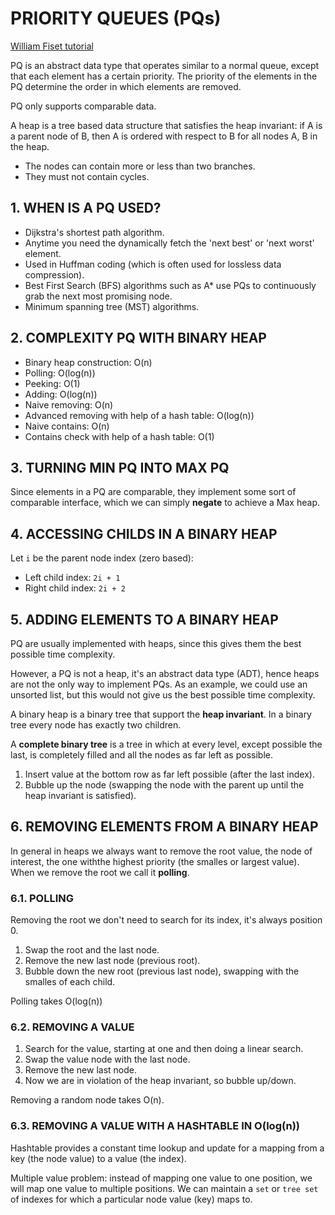 # PRIORITY QUEUES (PQs)
[William Fiset tutorial](https://www.youtube.com/playlist?list=PLDV1Zeh2NRsCLFSHm1nYb9daYf60lCcag)

PQ is an abstract data type that operates similar to a normal queue, except that each element has a certain priority. The priority of the elements in the PQ determine the order in which elements are removed.

PQ only supports comparable data.

A heap is a tree based data structure that satisfies the heap invariant: if A is a parent node of B, then A is ordered with respect to B for all nodes A, B in the heap.
- The nodes can contain more or less than two branches.
- They must not contain cycles.

## 1. WHEN IS A PQ USED?
- Dijkstra's shortest path algorithm.
- Anytime you need the dynamically fetch the 'next best' or 'next worst' element.
- Used in Huffman coding (which is often used for lossless data compression).
- Best First Search (BFS) algorithms such as A* use PQs to
continuously grab the next most promising node.
- Minimum spanning tree (MST) algorithms.

## 2. COMPLEXITY PQ WITH BINARY HEAP
- Binary heap construction: O(n)
- Polling: O(log(n))
- Peeking: O(1)
- Adding: O(log(n))
- Naive removing: O(n)
- Advanced removing with help of a hash table: O(log(n))
- Naive contains: O(n)
- Contains check with help of a hash table: O(1)

## 3. TURNING MIN PQ INTO MAX PQ
Since elements in a PQ are comparable, they implement some sort of comparable interface, which we can simply **negate** to achieve a Max heap.

## 4. ACCESSING CHILDS IN A BINARY HEAP
Let `i` be the parent node index (zero based):
- Left child index: `2i + 1`
- Right child index: `2i + 2`

## 5. ADDING ELEMENTS TO A BINARY HEAP
PQ are usually implemented with heaps, since this gives them the best possible time complexity.

However, a PQ is not a heap, it's an abstract data type (ADT), hence heaps are not the only way to implement PQs. As an example, we could use an unsorted list, but this would not give us the best possible time complexity.

A binary heap is a binary tree that support the **heap invariant**. In a binary tree every node has exactly two children.

A **complete binary tree** is a tree in which at every level, except possible the last, is completely filled and all the nodes as far left as possible.

1. Insert value at the bottom row as far left possible (after the last index).
2. Bubble up the node (swapping the node with the parent up until the heap invariant is satisfied).

## 6. REMOVING ELEMENTS FROM A BINARY HEAP
In general in heaps we always want to remove the root value, the node of interest, the one withthe highest priority (the smalles or largest value). When we remove the root we call it **polling**.

### 6.1. POLLING
Removing the root we don't need to search for its index, it's always position 0.
1. Swap the root and the last node.
2. Remove the new last node (previous root).
3. Bubble down the new root (previous last node), swapping with the smalles of each child.

Polling takes O(log(n))

### 6.2. REMOVING A VALUE
1. Search for the value, starting at one and then doing a linear search.
2. Swap the value node with the last node.
3. Remove the new last node.
4. Now we are in violation of the heap invariant, so bubble up/down.

Removing a random node takes O(n).

### 6.3. REMOVING A VALUE WITH A HASHTABLE IN O(log(n))
Hashtable provides a constant time lookup and update for a mapping from a key (the node value) to a value (the index).

Multiple value problem: instead of mapping one value to one position, we will map one value to multiple positions. We can maintain a `set` or `tree set` of indexes for which a particular node value (key) maps to.
